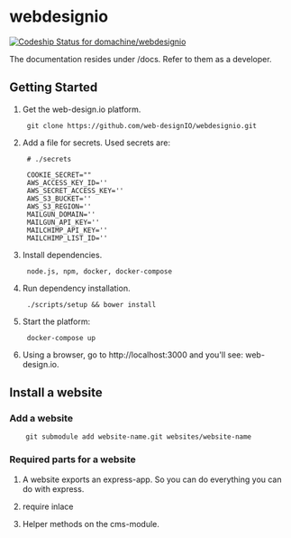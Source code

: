 # webdesignio

[ ![Codeship Status for  domachine/webdesignio](https://codeship.com/projects/b8e80bb0-98dd-0132-fd19-668aa6fdbfb3/status?branch=feature/s3-assets)](https://codeship.com/projects/63478)

The documentation resides under /docs.  Refer to them as a developer.

## Getting Started

1. Get the web-design.io platform.

        git clone https://github.com/web-designIO/webdesignio.git

2. Add a file for secrets. Used secrets are:

        # ./secrets
        
        COOKIE_SECRET=""
        AWS_ACCESS_KEY_ID=''
        AWS_SECRET_ACCESS_KEY=''
        AWS_S3_BUCKET=''
        AWS_S3_REGION=''
        MAILGUN_DOMAIN=''
        MAILGUN_API_KEY=''
        MAILCHIMP_API_KEY=''
        MAILCHIMP_LIST_ID=''

3. Install dependencies.

        node.js, npm, docker, docker-compose

4. Run dependency installation.

        ./scripts/setup && bower install

5. Start the platform:

        docker-compose up

5. Using a browser, go to http://localhost:3000 and you'll see: web-design.io.



## Install a website

### Add a website

        git submodule add website-name.git websites/website-name

### Required parts for a website

1. A website exports an express-app. So you can do everything you can do with express.

2. require inlace

3. Helper methods on the cms-module.
